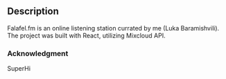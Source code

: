 ## Description

Falafel.fm is an online listening station currated by me (Luka Baramishvili).
The project was built with React, utilizing Mixcloud API.

### Acknowledgment 

SuperHi
